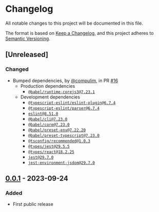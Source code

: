 # Changelog
All notable changes to this project will be documented in this file.

The format is based on [Keep a Changelog](https://keepachangelog.com/en/1.0.0/),
and this project adheres to [Semantic Versioning](https://semver.org/spec/v2.0.0.html).

## [Unreleased]

### Changed

- Bumped dependencies, by [@compulim](https://github.com/compulim), in PR [#16](https://github.com/compulim/use-state-with-ref/pull/16)
   - Production dependencies
      - [`@babel/runtime-corejs3@7.23.1`](https://npmjs.com/package/@babel/runtime-corejs3)
   - Development dependencies
      - [`@typescript-eslint/eslint-plugin@6.7.4`](https://npmjs.com/package/@typescript-eslint/eslint-plugin)
      - [`@typescript-eslint/parser@6.7.4`](https://npmjs.com/package/@typescript-eslint/parser)
      - [`eslint@8.51.0`](https://npmjs.com/package/eslint)
      - [`@babel/cli@7.23.0`](https://npmjs.com/package/@babel/cli)
      - [`@babel/core@7.23.0`](https://npmjs.com/package/@babel/core)
      - [`@babel/preset-env@7.22.20`](https://npmjs.com/package/@babel/preset-env)
      - [`@babel/preset-typescript@7.23.0`](https://npmjs.com/package/@babel/preset-typescript)
      - [`@tsconfig/recommended@1.0.3`](https://npmjs.com/package/@tsconfig/recommended)
      - [`@types/jest@29.5.5`](https://npmjs.com/package/@types/jest)
      - [`@types/react@18.2.25`](https://npmjs.com/package/@types/react)
      - [`jest@29.7.0`](https://npmjs.com/package/jest)
      - [`jest-environment-jsdom@29.7.0`](https://npmjs.com/package/jest-environment-jsdom)

## [0.0.1] - 2023-09-24
### Added
- First public release

[0.0.1]: https://github.com/compulim/use-state-with-ref/releases/tag/v0.0.1
